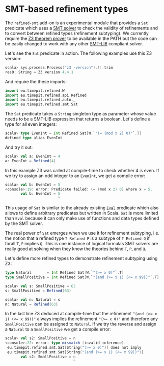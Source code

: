 # SMT-based refinement types

The `refined-smt` add-on is an experimental module that provides a
`Sat` predicate which uses a [SMT solver][SMT] to check the validity
of refinements and to convert between refined types (refinement
subtyping). We currently require the [Z3 theorem prover][Z3] to be
available in the PATH but the code can be easily changed to work with
any other [SMT-LIB][SMT-LIB] compliant solver.

Let's see the `Sat` predicate in action. The following examples use
this Z3 version:
```scala
scala> sys.process.Process("z3 -version").!!.trim
res0: String = Z3 version 4.4.1
```
And require the these imports:
```scala
import eu.timepit.refined.W
import eu.timepit.refined.api.Refined
import eu.timepit.refined.auto._
import eu.timepit.refined.smt.Sat
```

The `Sat` predicate takes a `String` singleton type as parameter whose
value needs to be a SMT-LIB expression that returns a boolean. Let's
define a type for all even integers:
```scala
scala> type EvenInt = Int Refined Sat[W.`"(= (mod x 2) 0)"`.T]
defined type alias EvenInt
```
And try it out:
```scala
scala> val a: EvenInt = 4
a: EvenInt = Refined(4)
```
In this example Z3 was called at compile-time to check whether 4 is even.
If we try to assign an odd integer to an `EvenInt`, we get a compile error:
```scala
scala> val b: EvenInt = 5
<console>:19: error: Predicate failed: (= (mod x 2) 0) where x = 5.
       val b: EvenInt = 5
                        ^
```
This usage of `Sat` is similar to the already existing [`Eval`][Eval]
predicate which also allows to define arbitrary predicates but written in
Scala. `Sat` is more limited than `Eval` because it can only make use of
functions and data types defined by the SMT solver.

The real power of `Sat` emerges when we use it for refinement subtyping,
i.e. the notion that a refined type `T Refined P` is a subtype of
`T Refined Q` if forall `T`, `P` implies `Q`. This is one instance of
logical formulas SMT solvers are really good at solving when they know
the theories behind `T`, `P`,  and `Q`.

Let's define more refined types to demonstrate refinement subtyping
using Z3:
```scala
type Natural       = Int Refined Sat[W.`"(>= x 0)"`.T]
type SmallPositive = Int Refined Sat[W.`"(and (>= x 1) (<= x 99))"`.T]
```
```scala
scala> val s: SmallPositive = 63
s: SmallPositive = Refined(63)

scala> val n: Natural = s
n: Natural = Refined(63)
```
In the last line Z3 deduced at compile-time that the refinement
`"(and (>= x 1) (<= x 99))"` always implies the refinement `"(>= x 0)"`
and therefore any `SmallPositive` can be assigned to `Natural`. If we try
the reverse and assign a `Natural` to a `SmallPositive` we get a compile
error:
```scala
scala> val s2: SmallPositive = n
<console>:22: error: type mismatch (invalid inference):
 eu.timepit.refined.smt.Sat[String("(>= x 0)")] does not imply
 eu.timepit.refined.smt.Sat[String("(and (>= x 1) (<= x 99))")]
       val s2: SmallPositive = n
                               ^
```

[Eval]: https://github.com/fthomas/refined/pull/82
[SMT]: https://en.wikipedia.org/wiki/Satisfiability_modulo_theories
[SMT-LIB]: http://smtlib.cs.uiowa.edu/language.shtml
[Z3]: https://github.com/Z3Prover/z3
